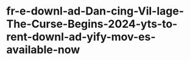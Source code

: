 # fr-e-downl-ad-Dan-cing-Vil-lage-The-Curse-Begins-2024-yts-to-rent-downl-ad-yify-mov-es-available-now